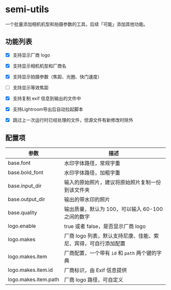 # semi-utils
一个批量添加相机机型和拍摄参数的工具，后续「可能」添加其他功能。



## 功能列表

- [x] 支持显示厂商 logo
- [x] 支持显示相机机型和厂商名
- [x] 支持显示拍摄参数（焦距、光圈、快门速度）
- [ ] 支持显示等效焦距
- [x] 支持复制 exif 信息到输出的文件中
- [x] 支持Lightroom导出后自动拉起脚本
- [x] 跳过上一次运行时已经处理的文件，但源文件有新修改时除外


## 配置项

| 参数                 | 描述                                                         |
| -------------------- | ------------------------------------------------------------ |
| base.font            | 水印字体路径，常规字重                                       |
| base.bold_font       | 水印字体路径，加粗字重                                       |
| base.input_dir       | 输入的原始照片，建议将原始照片复制一份到该文件夹             |
| base.output_dir      | 输出的带水印的照片                                           |
| base.quality         | 输出质量，默认为 100，可以输入 60-100 之间的数字             |
| logo.enable          | true 或者 false，是否显示厂商 logo                           |
| logo.makes           | 厂商 logo 列表，默认支持尼康、佳能、索尼、宾得，可自行添加配置 |
| logo.makes.item      | 厂商配置，一个带有 `id` 和 `path` 两个键的字典               |
| logo.makes.item.id   | 厂商标识，由 Exif 信息提供                                   |
| logo.makes.item.path | 厂商 logo 路径，可自定义                                     |

